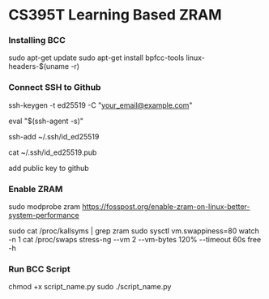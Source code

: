 # CS395T Learning Based ZRAM

### Installing BCC
sudo apt-get update
sudo apt-get install bpfcc-tools linux-headers-$(uname -r)

### Connect SSH to Github
ssh-keygen -t ed25519 -C "your_email@example.com"

eval "$(ssh-agent -s)"

ssh-add ~/.ssh/id_ed25519

cat ~/.ssh/id_ed25519.pub

add public key to github

### Enable ZRAM
sudo modprobe zram
https://fosspost.org/enable-zram-on-linux-better-system-performance

sudo cat /proc/kallsyms | grep zram
sudo sysctl vm.swappiness=80
watch -n 1 cat /proc/swaps
stress-ng --vm 2 --vm-bytes 120% --timeout 60s
free -h


### Run BCC Script
chmod +x script_name.py
sudo ./script_name.py
